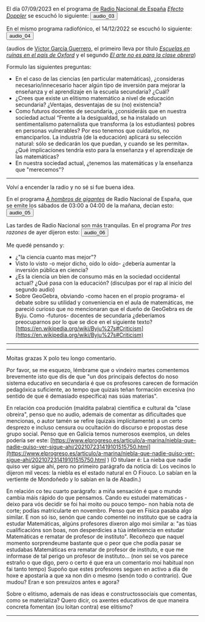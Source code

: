 El día 07/09/2023 en el programa de [Radio Nacional de España](https://www.rtve.es/radio/) [_Efecto Doppler_](https://www.rtve.es/play/audios/efecto-doppler/) se escuchó lo siguiente:
<audio id="ID003" source src="audio_01_escuelas_en ruinas.mp3"></audio><button onclick="playAudio('ID003')" type="button">audio_03</button>
<script>
function playAudio(audio_element) {
	var x = document.getElementById(audio_element);
	x.play();
}
</script>
   
En el mismo programa radiofónico, el 14/12/2022 se escuchó lo siguiente:
<audio id="ID004" source src="audio_02_arte_clase_obrera.mp3"></audio><button onclick="playAudio('ID004')" type="button">audio_04</button>
<script>
function playAudio(audio_element) {
	var x = document.getElementById(audio_element);
	x.play();
}
</script>
 
(audios de [Víctor García Guerrero](https://twitter.com/VictorGGuerrero?ref_src=twsrc%5Egoogle%7Ctwcamp%5Eserp%7Ctwgr%5Eauthor), el primeiro lleva por título [_Escuelas en ruínas en el país de Oxford_](https://lasoga.org/escuelas-en-ruinas-en-el-pais-de-oxford-7-de-septiembre/) y el segundo [_El arte no es para la clase obrera_](https://www.ivoox.com/arte-no-es-para-clase-obrera-audios-mp3_rf_99691014_1.html))

Formulo las siguientes preguntas:

- En el caso de las ciencias (en particular matemáticas), ¿consideras necesario/innecesario hacer algún tipo de inversión para mejorar la enseñanza y el aprendizaje en la escuela secundaria? ¿Cuál?
- ¿Crees que existe un elitismo matemático a nivel de educación secundaria? ¿Ventajas, desventajas de su (no) existencia?
- Como futuros docentes de secundaria, ¿consideráis que en nuestra sociedad actual “Frente a la desigualdad, se ha instalado un sentimentalismo paternalista que transforma (a los estudiantes) pobres en personas vulnerables? Por eso tenemos que cuidarlos, no emanciparlos. La industria (de la educación) aplicará su selección natural: sólo se dedicarán los que puedan, y cuando se les permita». ¿Qué implicaciones tendría esto para la enseñanza y el aprendizaje de las matemáticas?
- En nuestra sociedad actual, ¿tenemos las matemáticas y la enseñanza que "merecemos"?

<hr>

Volví a encender la radio y no sé si fue buena idea.

En el programa [_A hombros de gigantes_](https://www.rtve.es/play/audios/a-hombros-de-gigantes/) de Radio Nacional de España, que se emite los sábados de 03:00 a 04:00 de la mañana, decían esto:
<audio id="ID005" source src="audio_a_hombros de gigantes.mp3"></audio><button onclick="playAudio('ID005')" type="button">audio_05</button>
<script>
function playAudio(audio_element) {
	var x = document.getElementById(audio_element);
	x.play();
}
</script>

Las tardes de Radio Nacional son más tranquilas. En el programa _Por tres razones_ de ayer dijeron esto:
<audio id="ID006" source src="audio_por_tres_razones.mp3"></audio><button onclick="playAudio('ID006')" type="button">audio_06</button>
<script>
function playAudio(audio_element) {
	var x = document.getElementById(audio_element);
	x.play();
}
</script>

Me quedé pensando y:
- ¿"la ciencia cuanto mas mejor"?
- Visto lo visto -o mejor dicho, oído lo oído- ¿debería aumentar la inversión pública en ciencia?
- ¿Es la ciencia un bien de consumo más en la sociedad occidental actual? ¿Qué pasa con la educación? (disculpas por el rap al inicio del segundo audio)
- Sobre GeoGebra, obviando -como hacen en el propio programa- el debate sobre su utilidad y conveniencia en el aula de matemáticas, me pareció curioso que no mencionaran que el dueño de GeoGebra es de Byju. Como -futuros- docentes de secundaria ¿deberíamos preocuparnos por lo que se dice en el siguiente texto?
[https://en.wikipedia.org/wiki/Byju%27s#Criticism](https://en.wikipedia.org/wiki/Byju%27s#Criticism)

<hr>

<hr>

Moitas grazas X polo teu longo comentario.

Por favor, se me esquezo, lémbrame que o vindeiro martes comentemos brevemente isto que dis de que "un dos principais defectos do noso sistema educativo en secundaria é que os profesores carecen de formación pedagóxica suficiente, ao tempo que quizais teñan formación excesiva (no sentido de que é demasiado específica) nas súas materias".

En relación coa produción (maldita palabra) científica e cultural da "clase obreira", penso que no audio, ademais de comentar as dificultades que mencionas, o autor tamén se refire (quizais implícitamente) a un certo desprezo e incluso censura ou ocultación do discurso e propostas dese grupo social. Penso que en Galicia temos numerosos exemplos, un deles podería ser este:
[https://www.elprogreso.es/articulo/a-marina/niebla-que-nadie-quiso-ver-sigue-ahi/202107231419101515750.html](https://www.elprogreso.es/articulo/a-marina/niebla-que-nadie-quiso-ver-sigue-ahi/202107231419101515750.html
)
(O titulaer é: La nieba que nadie quiso ver sigue ahí, pero no primeiro parágrafo da noticia di: Los vecinos lo dijeron mil veces: la niebla es el estado natural en O Fiouco. Lo sabían en la vertiente de Mondoñedo y lo sabían en la de Abadín.)

En relación co teu cuarto parágrafo: a miña sensación é que o mundo cambia máis rápido do que pensamos. Cando eu estudei matemáticas -deixo para vós decidir se foi hai moito ou pouco tempo- non había nota de corte; podías matricularte en novembro. Penso que en Física pasaba algo similar. E non só iso, senón que cando comentei no instituto que se cadra ía estudar Matemáticas, algúns profesores dixeron algo moi similar a:  "as túas cualificacións son boas, non desperdicies a túa intelixencia en estudar Matemáticas e rematar de profesor de instituto". Recoñezo que naquel momento sorprendeume bastante que o peor que che podía pasar se estudabas Matemáticas era rematar de profesor de instituto, e que me informase de tal perigo un profesor de instituto...
(non sei se vos parece estraño o que digo, pero o certo é que era un comentario moi habitual non fai tanto tempo)
Supoño que estes profesores seguen en activo a día de hoxe e apostaría a que  xa non din o mesmo (senón todo o contrario). Que mudou? Eran e son prexuizos antes e agora?

Sobre o elitismo, ademais de nas ideas e constructossociais que comentas, como se materializa? Quero dicir, os axentes educativos de que maneira concreta fomentan (ou loitan contra) ese elitismo?

<hr>
